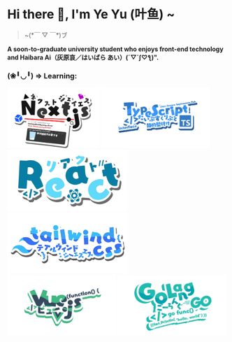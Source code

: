 # Hi there 👋, I'm Ye Yu (叶鱼) ~

> ~(\*￣ ▽ ￣\*)ブ

**A soon-to-graduate university student who enjoys front-end technology and Haibara Ai（灰原哀／はいばら あい）(´▽`ʃ♡ƪ)".**

### <p> (❀╹◡╹) => Learning:</p>

<p>
  <img src="./img/Next.js.webp" height="140px" />
  <img src="./img/TypeScript.webp" height="140px" />
  <img src="./img/React.webp" height="140" />
  <img src="./img/Tailwindcss.webp" height="140px" />
  <img src="./img/Vue.webp" height="140px" />
  <img src="./img/Golang.webp" height="140px" />
</p>
